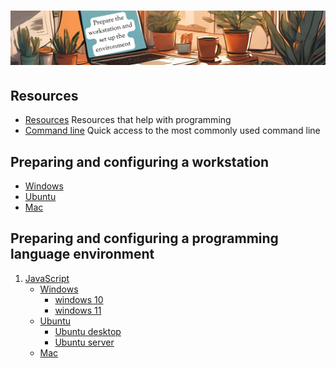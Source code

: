 # ![install - 2025](./Assets/images/home-heders.png)

## Resources

* [Resources](/Assets/things/Resources.md) Resources that help with programming
* [Command line](/Assets/things/most-used-command-line.md) Quick access to the most commonly used command line
<!--
## Basic tools

* [VScode](/Vscode/README.md)
* [Github](/Github/README.md)
-->
## Preparing and configuring a workstation

* [Windows](./Windows)
* [Ubuntu](./Ubuntu)
* [Mac](./Mac)

## Preparing and configuring a programming language environment

1. [JavaScript](#JavaScript)
   - [Windows](#JavaScript)
      * [windows 10]()  
      * [windows 11]()
   - [Ubuntu](#JavaScript)
      * [Ubuntu desktop](/Assets/things/javascript-environment.md#configuring-ubuntu-desktop)  
      * [Ubuntu server]()            
   - [Mac]()
